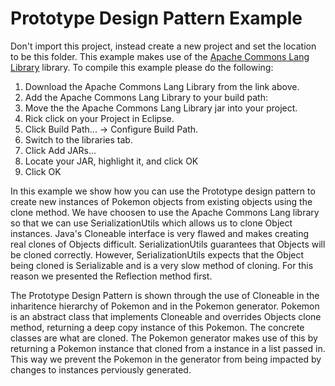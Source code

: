 # Prototype Design Pattern Example
Don't import this project, instead create a new project and set the location to be this folder.
This example makes use of the [Apache Commons Lang Library](http://central.maven.org/maven2/org/apache/commons/commons-lang3/3.4/commons-lang3-3.4.jar) library.
To compile this example please do the following:

1. Download the Apache Commons Lang Library from the link above.
2. Add the Apache Commons Lang Library to your build path:
  1. Move the the Apache Commons Lang Library jar into your project.
  2. Rick click on your Project in Eclipse.
  3. Click Build Path... -> Configure Build Path.
  4. Switch to the libraries tab.
  5. Click Add JARs...
  6. Locate your JAR, highlight it, and click OK
  7. Click OK

In this example we show how you can use the Prototype design pattern to create new instances of Pokemon objects from existing objects using the clone method.
We have choosen to use the Apache Commons Lang library so that we can use SerializationUtils which allows us to clone Object instances.
Java's Cloneable interface is very flawed and makes creating real clones of Objects difficult. SerializationUtils guarantees that Objects will be cloned correctly.
However, SerializationUtils expects that the Object being cloned is Serializable and is a very slow method of cloning.
For this reason we presented the Reflection method first.

The Prototype Design Pattern is shown through the use of Cloneable in the inharitence hierarchy of Pokemon and in the Pokemon generator.
Pokemon is an abstract class that implements Cloneable and overrides Objects clone method, returning a deep copy instance of this Pokemon.
The concrete classes are what are cloned.
The Pokemon generator makes use of this by returning a Pokemon instance that cloned from a instance in a list passed in.
This way we prevent the Pokemon in the generator from being impacted by changes to instances perviously generated.
